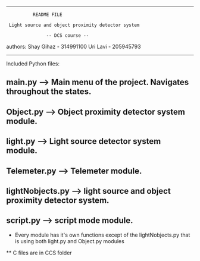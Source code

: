 --------------------------------------------------------------
 			  README FILE

     Light source and object proximity detector system

         	       -- DCS course --

authors:	Shay Gihaz - 314991100
          Uri Lavi - 205945793
		      
--------------------------------------------------------------

Included Python files:

## main.py --> Main menu of the project. Navigates throughout the states.

## Object.py --> Object proximity detector system module.

## light.py --> Light source detector system module.

## Telemeter.py --> Telemeter module.

## lightNobjects.py --> light source and object proximity detector system.

## script.py --> script mode module.

* Every module has it's own functions except of the lightNobjects.py that is using both light.py and Object.py modules

** C files are in CCS folder
